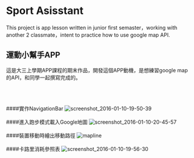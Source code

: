 Sport Asisstant
===================
This project is app lesson written in junior first semaster，working with another 2 classmate，intent to 
practice how to use google map API.

運動小幫手APP
-------------------
這是大三上學期APP課程的期末作品，開發這個APP動機，是想練習google map
的API，和同學一起撰寫完成的。</br></br></br></br>

####實作NavigationBar
![screenshot_2016-01-10-19-50-39](https://cloud.githubusercontent.com/assets/11186031/17612655/310ab558-6087-11e6-926a-75ae6e5117da.png)
</br></br>
####進入跑步模式載入Google地圖
![screenshot_2016-01-10-20-45-57](https://cloud.githubusercontent.com/assets/11186031/17612657/310fcb10-6087-11e6-8351-8faf6ba2970f.png)
</br></br>
####裝置移動時繪出移動路徑
![mapline](https://cloud.githubusercontent.com/assets/11186031/17612646/fc34d638-6086-11e6-95d2-2c16d9e215de.png)
</br></br>
####卡路里消耗參照表
![screenshot_2016-01-10-19-56-30](https://cloud.githubusercontent.com/assets/11186031/17612656/310ee77c-6087-11e6-9978-df0f84e054b5.png)
